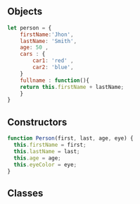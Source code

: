 ## Objects
```Javascript
let person = {
	firstName:'Jhon',
	lastName: 'Smith',
	age: 50 ,
	cars : {
		car1: 'red'	,
		car2: 'blue',
	}
	fullname : function(){
	return this.firstName + lastName;
	}
}
```

## Constructors
``` Javascript
function Person(first, last, age, eye) {
  this.firstName = first;
  this.lastName = last;
  this.age = age;
  this.eyeColor = eye;
}
```

## Classes
